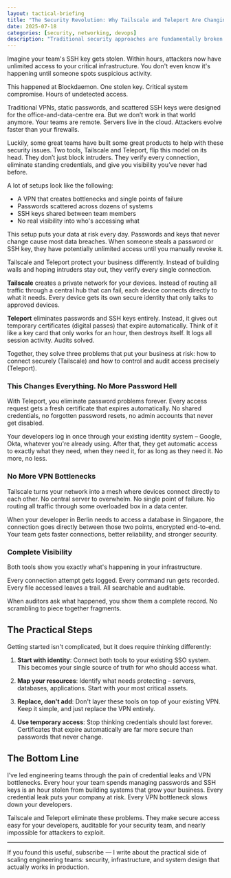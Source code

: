 ```yaml
---
layout: tactical-briefing
title: "The Security Revolution: Why Tailscale and Teleport Are Changing Everything"
date: 2025-07-18
categories: [security, networking, devops]
description: "Traditional security approaches are fundamentally broken. Here's how Tailscale and Teleport are revolutionizing infrastructure security."
---
```



Imagine your team's SSH key gets stolen. Within hours, attackers now have unlimited access to your critical infrastructure. You don't even know it's happening until someone spots suspicious activity.

This happened at Blockdaemon. One stolen key. Critical system compromise. Hours of undetected access.

Traditional VPNs, static passwords, and scattered SSH keys were designed for the office-and-data-centre era. But we don’t work in that world anymore. Your teams are remote. Servers live in the cloud. Attackers evolve faster than your firewalls.

Luckily, some great teams have built some great products to help with these security issues. Two tools, Tailscale and Teleport, flip this model on its head. They don’t just block intruders. They verify every connection, eliminate standing credentials, and give you visibility you’ve never had before.

A lot of setups look like the following:
- A VPN that creates bottlenecks and single points of failure
- Passwords scattered across dozens of systems
- SSH keys shared between team members
- No real visibility into who's accessing what

This setup puts your data at risk every day. Passwords and keys that never change cause most data breaches. When someone steals a password or SSH key, they have potentially unlimited access until you manually revoke it.

Tailscale and Teleport protect your business differently. Instead of building walls and hoping intruders stay out, they verify every single connection.

**Tailscale** creates a private network for your devices. Instead of routing all traffic through a central hub that can fail, each device connects directly to what it needs. Every device gets its own secure identity that only talks to approved devices.

**Teleport** eliminates passwords and SSH keys entirely. Instead, it gives out temporary certificates (digital passes) that expire automatically. Think of it like a key card that only works for an hour, then destroys itself. It logs all session activity. Audits solved.

Together, they solve three problems that put your business at risk: how to connect securely (Tailscale) and how to control and audit access precisely (Teleport).

### This Changes Everything. No More Password Hell

With Teleport, you eliminate password problems forever. Every access request gets a fresh certificate that expires automatically. No shared credentials, no forgotten password resets, no admin accounts that never get disabled.

Your developers log in once through your existing identity system – Google, Okta, whatever you're already using. After that, they get automatic access to exactly what they need, when they need it, for as long as they need it. No more, no less.

### No More VPN Bottlenecks

Tailscale turns your network into a mesh where devices connect directly to each other. No central server to overwhelm. No single point of failure. No routing all traffic through some overloaded box in a data center.

When your developer in Berlin needs to access a database in Singapore, the connection goes directly between those two points, encrypted end-to-end. Your team gets faster connections, better reliability, and stronger security.

### Complete Visibility

Both tools show you exactly what's happening in your infrastructure.

Every connection attempt gets logged. Every command run gets recorded. Every file accessed leaves a trail. All searchable and auditable.

When auditors ask what happened, you show them a complete record. No scrambling to piece together fragments.

## The Practical Steps

Getting started isn't complicated, but it does require thinking differently:

1. **Start with identity**: Connect both tools to your existing SSO system. This becomes your single source of truth for who should access what.

2. **Map your resources**: Identify what needs protecting – servers, databases, applications. Start with your most critical assets.

3. **Replace, don't add**: Don't layer these tools on top of your existing VPN. Keep it simple, and just replace the VPN entirely.

4. **Use temporary access**: Stop thinking credentials should last forever. Certificates that expire automatically are far more secure than passwords that never change.

## The Bottom Line

I’ve led engineering teams through the pain of credential leaks and VPN bottlenecks. Every hour your team spends managing passwords and SSH keys is an hour stolen from building systems that grow your business. Every credential leak puts your company at risk. Every VPN bottleneck slows down your developers.

Tailscale and Teleport eliminate these problems. They make secure access easy for your developers, auditable for your security team, and nearly impossible for attackers to exploit.

---

If you found this useful, subscribe — I write about the practical side of scaling engineering teams: security, infrastructure, and system design that actually works in production.
